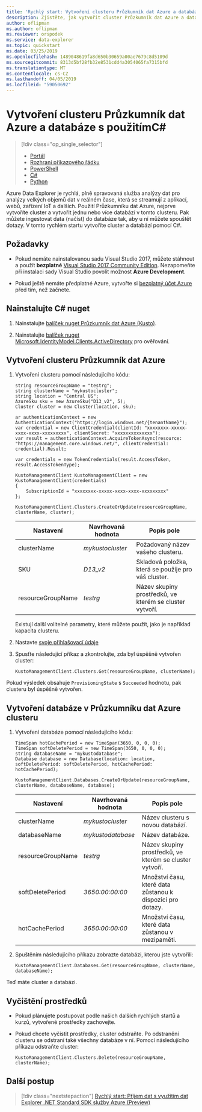 ```yaml
---
title: 'Rychlý start: Vytvoření clusteru Průzkumník dat Azure a databáze s použitímC#'
description: Zjistěte, jak vytvořit cluster Průzkumník dat Azure a databáze služby pomocíC#
author: oflipman
ms.author: oflipman
ms.reviewer: orspodek
ms.service: data-explorer
ms.topic: quickstart
ms.date: 03/25/2019
ms.openlocfilehash: 1489048619fa8d650b30659a00ae7679c8d5109d
ms.sourcegitcommit: 8313d5bf28fb32e8531cdd4a3054065fa7315bfd
ms.translationtype: MT
ms.contentlocale: cs-CZ
ms.lasthandoff: 04/05/2019
ms.locfileid: "59050692"
---
```

# <a name="create-an-azure-data-explorer-cluster-and-database-by-using-c"></a>Vytvoření clusteru Průzkumník dat Azure a databáze s použitímC#

> [!div class="op_single_selector"]
> * [Portál](create-cluster-database-portal.md)
> * [Rozhraní příkazového řádku](create-cluster-database-cli.md)
> * [PowerShell](create-cluster-database-powershell.md)
> * [C#](create-cluster-database-csharp.md)
> * [Python](create-cluster-database-python.md)
>  

Azure Data Explorer je rychlá, plně spravovaná služba analýzy dat pro analýzy velkých objemů dat v reálném čase, která se streamují z aplikací, webů, zařízení IoT a dalších. Použití Průzkumníku dat Azure, nejprve vytvoříte cluster a vytvořit jednu nebo více databází v tomto clusteru. Pak můžete ingestovat data (načíst) do databáze tak, aby u ní můžete spouštět dotazy. V tomto rychlém startu vytvoříte cluster a databází pomocí C#.

## <a name="prerequisites"></a>Požadavky

* Pokud nemáte nainstalovanou sadu Visual Studio 2017, můžete stáhnout a použít **bezplatné** [Visual Studio 2017 Community Edition](https://www.visualstudio.com/downloads/). Nezapomeňte při instalaci sady Visual Studio povolit možnost **Azure Development**.

* Pokud ještě nemáte předplatné Azure, vytvořte si [bezplatný účet Azure](https://azure.microsoft.com/free/) před tím, než začnete.

## <a name="install-c-nuget"></a>Nainstalujte C# nuget

1. Nainstalujte [balíček nuget Průzkumník dat Azure (Kusto)](https://www.nuget.org/packages/Microsoft.Azure.Management.Kusto/).

1. Nainstalujte [balíček nuget Microsoft.IdentityModel.Clients.ActiveDirectory](https://www.nuget.org/packages/Microsoft.IdentityModel.Clients.ActiveDirectory/) pro ověřování.

## <a name="create-the-azure-data-explorer-cluster"></a>Vytvoření clusteru Průzkumník dat Azure

1. Vytvoření clusteru pomocí následujícího kódu:

    ```C#-interactive
    string resourceGroupName = "testrg";    
    string clusterName = "mykustocluster";
    string location = "Central US";
    AzureSku sku = new AzureSku("D13_v2", 5);
    Cluster cluster = new Cluster(location, sku);
    
    ar authenticationContext = new AuthenticationContext("https://login.windows.net/{tenantName}");
    var credential = new ClientCredential(clientId: "xxxxxxxx-xxxxx-xxxx-xxxx-xxxxxxxxx", clientSecret: "xxxxxxxxxxxxxx");
    var result = authenticationContext.AcquireTokenAsync(resource: "https://management.core.windows.net/", clientCredential: credential).Result;
    
    var credentials = new TokenCredentials(result.AccessToken, result.AccessTokenType);
     
    KustoManagementClient KustoManagementClient = new KustoManagementClient(credentials)
    {
        SubscriptionId = "xxxxxxxx-xxxxx-xxxx-xxxx-xxxxxxxxx"
    };

    KustoManagementClient.Clusters.CreateOrUpdate(resourceGroupName, clusterName, cluster);
    ```

   |**Nastavení** | **Navrhovaná hodnota** | **Popis pole**|
   |---|---|---|
   | clusterName | *mykustocluster* | Požadovaný název vašeho clusteru.|
   | SKU | *D13_v2* | Skladová položka, která se použije pro váš cluster. |
   | resourceGroupName | *testrg* | Název skupiny prostředků, ve kterém se cluster vytvoří. |

    Existují další volitelné parametry, které můžete použít, jako je například kapacita clusteru.

1. Nastavte [svoje přihlašovací údaje](https://docs.microsoft.com/dotnet/azure/dotnet-sdk-azure-authenticate?view=azure-dotnet)

1. Spusťte následující příkaz a zkontrolujte, zda byl úspěšně vytvořen cluster:

    ```C#-interactive
    KustoManagementClient.Clusters.Get(resourceGroupName, clusterName);
    ```

Pokud výsledek obsahuje `ProvisioningState` s `Succeeded` hodnotu, pak clusteru byl úspěšně vytvořen.

## <a name="create-the-database-in-the-azure-data-explorer-cluster"></a>Vytvoření databáze v Průzkumníku dat Azure clusteru

1. Vytvoření databáze pomocí následujícího kódu:

    ```c#-interactive
    TimeSpan hotCachePeriod = new TimeSpan(3650, 0, 0, 0);
    TimeSpan softDeletePeriod = new TimeSpan(3650, 0, 0, 0);
    string databaseName = "mykustodatabase";
    Database database = new Database(location: location, softDeletePeriod: softDeletePeriod, hotCachePeriod: hotCachePeriod);
    
    KustoManagementClient.Databases.CreateOrUpdate(resourceGroupName, clusterName, databaseName, database);
    ```

   |**Nastavení** | **Navrhovaná hodnota** | **Popis pole**|
   |---|---|---|
   | clusterName | *mykustocluster* | Název clusteru s novou databází.|
   | databaseName | *mykustodatabase* | Název databáze.|
   | resourceGroupName | *testrg* | Název skupiny prostředků, ve kterém se cluster vytvoří. |
   | softDeletePeriod | *3650:00:00:00* | Množství času, které data zůstanou k dispozici pro dotazy. |
   | hotCachePeriod | *3650:00:00:00* | Množství času, které data zůstanou v mezipaměti. |

2. Spuštěním následujícího příkazu zobrazte databázi, kterou jste vytvořili:

    ```c#-interactive
    KustoManagementClient.Databases.Get(resourceGroupName, clusterName, databaseName);
    ```

Teď máte cluster a databázi.

## <a name="clean-up-resources"></a>Vyčištění prostředků

* Pokud plánujete postupovat podle našich dalších rychlých startů a kurzů, vytvořené prostředky zachovejte.
* Pokud chcete vyčistit prostředky, cluster odstraňte. Po odstranění clusteru se odstraní také všechny databáze v ní. Pomocí následujícího příkazu odstraňte cluster:

    ```C#-interactive
    KustoManagementClient.Clusters.Delete(resourceGroupName, clusterName);
    ```

## <a name="next-steps"></a>Další postup

> [!div class="nextstepaction"]
> [Rychlý start: Příjem dat s využitím dat Explorer .NET Standard SDK služby Azure (Preview)](net-standard-ingest-data.md)
